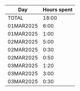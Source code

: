 | Day       | Hours spent |
| --------- | ----------- |
| TOTAL     |       18:00 |
| 01MAR2025 |        6:00 |
| 01MAR2025 |        1:00 |
| 02MAR2025 |        5:00 |
| 02MAR2025 |        0:30 |
| 02MAR2025 |        0:50 |
| 03MAR2025 |        1:20 |
| 03MAR2025 |        3:00 |
| 03MAR2025 |        0:30 |